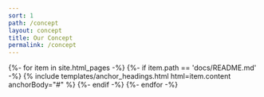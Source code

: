 ```yaml
---
sort: 1
path: /concept
layout: concept
title: Our Concept
permalink: /concept
---
```


{%- for item in site.html_pages -%}
	{%- if item.path == 'docs/README.md' -%}
		{% include templates/anchor_headings.html html=item.content anchorBody="#" %}
	{%- endif -%}
{%- endfor -%}
